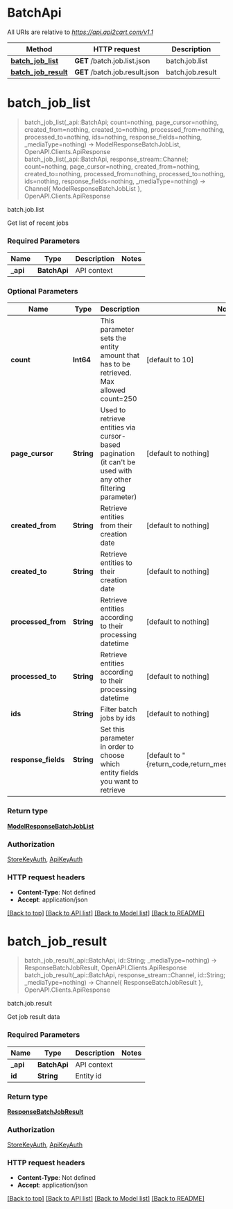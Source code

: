 # BatchApi

All URIs are relative to *https://api.api2cart.com/v1.1*

Method | HTTP request | Description
------------- | ------------- | -------------
[**batch_job_list**](BatchApi.md#batch_job_list) | **GET** /batch.job.list.json | batch.job.list
[**batch_job_result**](BatchApi.md#batch_job_result) | **GET** /batch.job.result.json | batch.job.result


# **batch_job_list**
> batch_job_list(_api::BatchApi; count=nothing, page_cursor=nothing, created_from=nothing, created_to=nothing, processed_from=nothing, processed_to=nothing, ids=nothing, response_fields=nothing, _mediaType=nothing) -> ModelResponseBatchJobList, OpenAPI.Clients.ApiResponse <br/>
> batch_job_list(_api::BatchApi, response_stream::Channel; count=nothing, page_cursor=nothing, created_from=nothing, created_to=nothing, processed_from=nothing, processed_to=nothing, ids=nothing, response_fields=nothing, _mediaType=nothing) -> Channel{ ModelResponseBatchJobList }, OpenAPI.Clients.ApiResponse

batch.job.list

Get list of recent jobs

### Required Parameters

Name | Type | Description  | Notes
------------- | ------------- | ------------- | -------------
 **_api** | **BatchApi** | API context | 

### Optional Parameters

Name | Type | Description  | Notes
------------- | ------------- | ------------- | -------------
 **count** | **Int64** | This parameter sets the entity amount that has to be retrieved. Max allowed count&#x3D;250 | [default to 10]
 **page_cursor** | **String** | Used to retrieve entities via cursor-based pagination (it can&#39;t be used with any other filtering parameter) | [default to nothing]
 **created_from** | **String** | Retrieve entities from their creation date | [default to nothing]
 **created_to** | **String** | Retrieve entities to their creation date | [default to nothing]
 **processed_from** | **String** | Retrieve entities according to their processing datetime | [default to nothing]
 **processed_to** | **String** | Retrieve entities according to their processing datetime | [default to nothing]
 **ids** | **String** | Filter batch jobs by ids | [default to nothing]
 **response_fields** | **String** | Set this parameter in order to choose which entity fields you want to retrieve | [default to &quot;{return_code,return_message,pagination,result}&quot;]

### Return type

[**ModelResponseBatchJobList**](ModelResponseBatchJobList.md)

### Authorization

[StoreKeyAuth](../README.md#StoreKeyAuth), [ApiKeyAuth](../README.md#ApiKeyAuth)

### HTTP request headers

 - **Content-Type**: Not defined
 - **Accept**: application/json

[[Back to top]](#) [[Back to API list]](../README.md#api-endpoints) [[Back to Model list]](../README.md#models) [[Back to README]](../README.md)

# **batch_job_result**
> batch_job_result(_api::BatchApi, id::String; _mediaType=nothing) -> ResponseBatchJobResult, OpenAPI.Clients.ApiResponse <br/>
> batch_job_result(_api::BatchApi, response_stream::Channel, id::String; _mediaType=nothing) -> Channel{ ResponseBatchJobResult }, OpenAPI.Clients.ApiResponse

batch.job.result

Get job result data

### Required Parameters

Name | Type | Description  | Notes
------------- | ------------- | ------------- | -------------
 **_api** | **BatchApi** | API context | 
**id** | **String** | Entity id |

### Return type

[**ResponseBatchJobResult**](ResponseBatchJobResult.md)

### Authorization

[StoreKeyAuth](../README.md#StoreKeyAuth), [ApiKeyAuth](../README.md#ApiKeyAuth)

### HTTP request headers

 - **Content-Type**: Not defined
 - **Accept**: application/json

[[Back to top]](#) [[Back to API list]](../README.md#api-endpoints) [[Back to Model list]](../README.md#models) [[Back to README]](../README.md)

